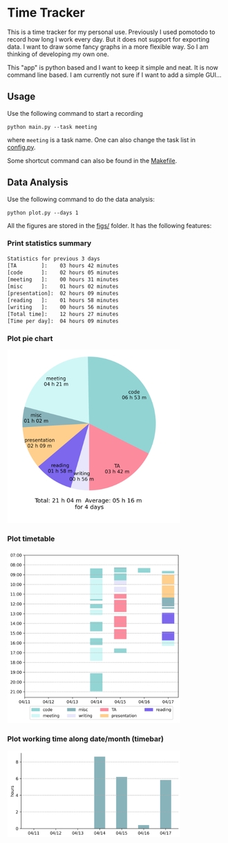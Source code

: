 # Time Tracker 
This is a time tracker for my personal use. Previously I used pomotodo to record how long I work every day. But it does not support for exporting data. I want to draw some fancy graphs in a more flexible way. So I am thinking of developing my own one.

This "app" is python based and I want to keep it simple and neat. It is now command line based. I am currently not sure if I want to add a simple GUI...

## Usage

Use the following command to start a recording
```[Python]
python main.py --task meeting
```
where `meeting` is a task name. One can also change the task list in [config.py](config.py).

Some shortcut command can also be found in the [Makefile](Makefile).

## Data Analysis 

Use the following command to do the data analysis:
```[Python]
python plot.py --days 1
```
All the figures are stored in the [figs/](figs/) folder.
It has the following features:
### Print statistics summary
```
Statistics for previous 3 days
[TA        ]:    03 hours 42 minutes
[code      ]:    02 hours 05 minutes
[meeting   ]:    00 hours 31 minutes
[misc      ]:    01 hours 02 minutes
[presentation]:  02 hours 09 minutes
[reading   ]:    01 hours 58 minutes
[writing   ]:    00 hours 56 minutes
[Total time]:    12 hours 27 minutes
[Time per day]:  04 hours 09 minutes
```
### Plot pie chart

<img src="figs/pie.png" width="400">

### Plot timetable

<img src="figs/timetable.png" width="400">

### Plot working time along date/month (timebar)

<img src="figs/timebar.png" width="400">

